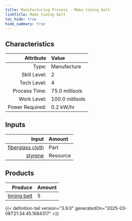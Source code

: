 ```yaml
---
title: Manufacturing Process - Make timing belt
linkTitle: Make timing belt
toc_hide: true
hide_summary: true
---
```

<!-- This is generated by the MarsSim HelpGenertor, do not edit. -->


## Characteristics

| Attribute      | Value |
|--------:|:------|
|Type:|Manufacture|
|Skill Level:|2|
|Tech Level:|4|
|Process Time:|75.0 millisols|
|Work Level:|100.0 millisols|
|Power Required:|0.2 kW/hr|

## Inputs

| Input      | Amount |
|--------:|:------|
|[fiberglass cloth](/docs/definitions/part/fiberglass-cloth)|Part|1|
|[styrene](/docs/definitions/resource/styrene)|Resource|1.0 kg|

## Products


| Produce      | Amount |
|--------:|:------|
|[timing belt](/docs/definitions/part/timing-belt)|5|



{{< definition-tail version="3.9.0" generatedOn="2025-03-08T21:34:45.1684317" >}}



